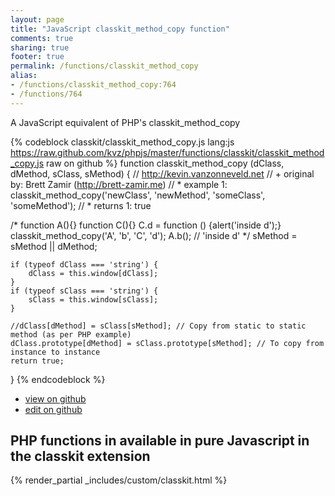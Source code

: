 ```yaml
---
layout: page
title: "JavaScript classkit_method_copy function"
comments: true
sharing: true
footer: true
permalink: /functions/classkit_method_copy
alias:
- /functions/classkit_method_copy:764
- /functions/764
---
```

<!-- Generated by Rakefile:build -->
A JavaScript equivalent of PHP's classkit_method_copy

{% codeblock classkit/classkit_method_copy.js lang:js https://raw.github.com/kvz/phpjs/master/functions/classkit/classkit_method_copy.js raw on github %}
function classkit_method_copy (dClass, dMethod, sClass, sMethod) {
    // http://kevin.vanzonneveld.net
    // +   original by: Brett Zamir (http://brett-zamir.me)
    // *     example 1: classkit_method_copy('newClass', 'newMethod', 'someClass', 'someMethod');
    // *     returns 1: true

/*
    function A(){}
    function C(){}
    C.d = function () {alert('inside d');}
    classkit_method_copy('A', 'b', 'C', 'd');
    A.b(); // 'inside d'
    */
    sMethod = sMethod || dMethod;

    if (typeof dClass === 'string') {
        dClass = this.window[dClass];
    }
    if (typeof sClass === 'string') {
        sClass = this.window[sClass];
    }

    //dClass[dMethod] = sClass[sMethod]; // Copy from static to static method (as per PHP example)
    dClass.prototype[dMethod] = sClass.prototype[sMethod]; // To copy from instance to instance
    return true;
}
{% endcodeblock %}

 - [view on github](https://github.com/kvz/phpjs/blob/master/functions/classkit/classkit_method_copy.js)
 - [edit on github](https://github.com/kvz/phpjs/edit/master/functions/classkit/classkit_method_copy.js)

## PHP functions in available in pure Javascript in the classkit extension
{% render_partial _includes/custom/classkit.html %}
